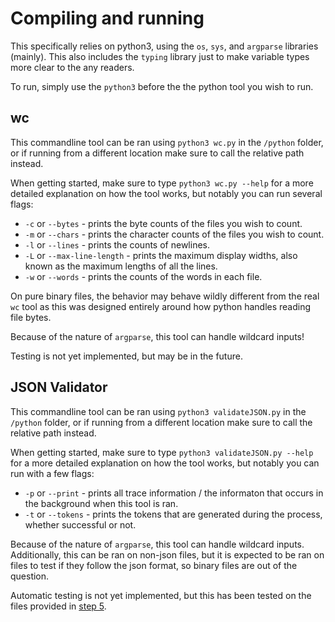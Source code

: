 # Compiling and running

This specifically relies on python3, using the `os`, `sys`, and `argparse` libraries (mainly). This also includes the `typing` library just to make variable types more clear to the any readers.

To run, simply use the `python3` before the the python tool you wish to run.

## wc

This commandline tool can be ran using `python3 wc.py` in the `/python` folder, or if running from a different location make sure to call the relative path instead.

When getting started, make sure to type `python3 wc.py --help` for a more detailed explanation on how the tool works, but notably you can run several flags:
* `-c` or `--bytes` - prints the byte counts of the files you wish to count.
* `-m` or `--chars` - prints the character counts of the files you wish to count.
* `-l` or `--lines` - prints the counts of newlines.
* `-L` or `--max-line-length` - prints the maximum display widths, also known as the maximum lengths of all the lines.
* `-w` or `--words` - prints the counts of the words in each file.

On pure binary files, the behavior may behave wildly different from the real `wc` tool as this was designed entirely around how python handles reading file bytes.

Because of the nature of `argparse`, this tool can handle wildcard inputs!

Testing is not yet implemented, but may be in the future.

## JSON Validator

This commandline tool can be ran using `python3 validateJSON.py` in the `/python` folder, or if running from a different location make sure to call the relative path instead.

When getting started, make sure to type `python3 validateJSON.py --help` for a more detailed explanation on how the tool works, but notably you can run with a few flags:
* `-p` or `--print` - prints all trace information / the informaton that occurs in the background when this tool is ran.
* `-t` or `--tokens` - prints the tokens that are generated during the process, whether successful or not.

Because of the nature of `argparse`, this tool can handle wildcard inputs. Additionally, this can be ran on non-json files, but it is expected to be ran on files to test if they follow the json format, so binary files are out of the question.

Automatic testing is not yet implemented, but this has been tested on the files provided in [step 5](https://codingchallenges.fyi/challenges/challenge-json-parser#step-5).